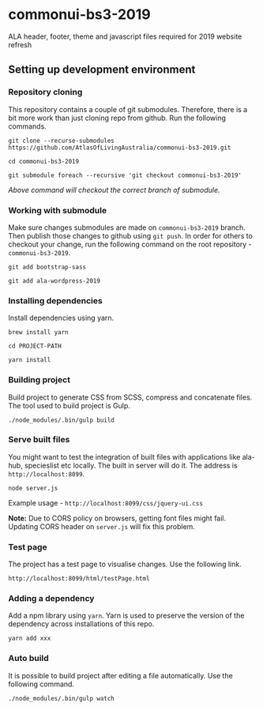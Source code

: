 # commonui-bs3-2019
ALA header, footer, theme and javascript files required for 2019 website refresh

## Setting up development environment

### Repository cloning
This repository contains a couple of git submodules. Therefore, there is a bit more work than just cloning repo from 
github. Run the following commands.
 
`git clone --recurse-submodules https://github.com/AtlasOfLivingAustralia/commonui-bs3-2019.git`

`cd commonui-bs3-2019`

`git submodule foreach --recursive 'git checkout commonui-bs3-2019'`

_Above command will checkout the correct branch of submodule._

### Working with submodule
Make sure changes submodules are made on `commonui-bs3-2019` branch. Then publish those changes to github 
using `git push`. In order for others to checkout your change, run the following command on the root repository - `commonui-bs3-2019`.

`git add bootstrap-sass`

`git add ala-wordpress-2019` 

### Installing dependencies
Install dependencies using yarn.

`brew install yarn`

`cd PROJECT-PATH`

`yarn install`

### Building project
Build project to generate CSS from SCSS, compress and concatenate files. The tool used to build project is Gulp.

`./node_modules/.bin/gulp build`

### Serve built files
You might want to test the integration of built files with applications like ala-hub, specieslist etc locally. 
The built in server will do it. The address is `http://localhost:8099`.

`node server.js` 

Example usage - `http://localhost:8099/css/jquery-ui.css`

**Note:** Due to CORS policy on browsers, getting font files might fail. Updating CORS header on `server.js` will fix this
problem.

### Test page
The project has a test page to visualise changes. Use the following link.

`http://localhost:8099/html/testPage.html`

### Adding a dependency
Add a npm library using `yarn`. Yarn is used to preserve the version of the dependency across installations of this repo.

`yarn add xxx`

### Auto build
It is possible to build project after editing a file automatically. Use the following command.

`./node_modules/.bin/gulp watch`